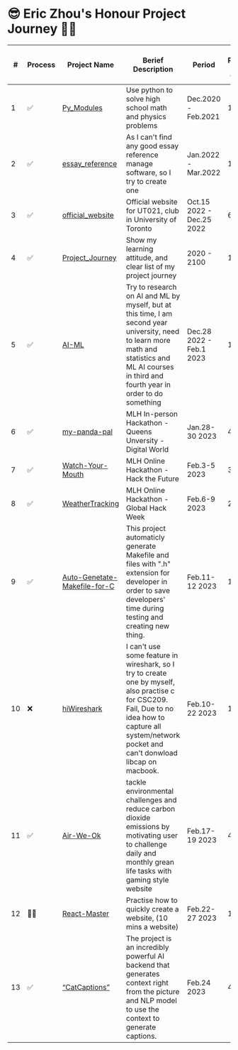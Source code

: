# 😎 Eric Zhou's Honour Project Journey 👨‍💻

| # | Process | Project Name | Berief Description | Period | # of People in Team |
|---|---------|--------------|--------------------|--------|---------------------|
| 1 | ✅ | [Py_Modules](https://github.com/24ERIC/Py_Modules) | Use python to solve high school math and physics problems | Dec.2020 - Feb.2021 | 1 |
| 2 | ✅ | [essay_reference](https://github.com/24ERIC/essay_reference) | As I can't find any good essay reference manage software, so I try to create one | Jan.2022 - Mar.2022 | 1 |
| 3 | ✅ | [official_website](https://github.com/24ERIC/official_website) | Official website for UT021, club in University of Toronto | Oct.15 2022 - Dec.25 2022 | 6 |
| 4 | ✅ | [Project_Journey](https://github.com/24ERIC/Project_Journey) | Show my learning attitude, and clear list of my project journey | 2020 - 2100 | 1 ~ Inf | 
| 5 | ✅ | [AI-ML](https://github.com/24ERIC/AI-ML) | Try to research on AI and ML by myself, but at this time, I am second year university, need to learn more math and statistics and ML AI courses in third and fourth year in order to do something | Dec.28 2022 - Feb.1 2023 | 1 |
| 6 | ✅ | [my-panda-pal](https://github.com/24ERIC/my-panda-pal) | MLH In-person Hackathon - Queens Unversity - Digital World | Jan.28-30 2023 | 4 |
| 7 | ✅ | [Watch-Your-Mouth](https://github.com/24ERIC/Watch-Your-Mouth) | MLH Online Hackathon - Hack the Future | Feb.3-5 2023 | 3 |
| 8 | ✅ | [WeatherTracking](https://github.com/24ERIC/WeatherTracking) | MLH Online Hackathon - Global Hack Week | Feb.6-9 2023 | 2 |
| 9 | ✅ | [Auto-Genetate-Makefile-for-C](https://github.com/24ERIC/Auto-Genetate-Makefile-for-C) | This project automaticly generate Makefile and files with ".h" extension for developer in order to save developers' time during testing and creating new thing. | Feb.11-12 2023 | 1 |
| 10 | ❌ | [hiWireshark](https://github.com/24ERIC/hiWireshark) | I can't use some feature in wireshark, so I try to create one by myself, also practise c for CSC209. Fail, Due to no idea how to capture all system/network pocket and can't donwload libcap on macbook. | Feb.10-22 2023 | 1 |
| 11 | ✅ | [Air-We-Ok](https://github.com/24ERIC/Air-We-Ok) | tackle environmental challenges and reduce carbon dioxide emissions by motivating user to challenge daily and monthly grean life tasks with gaming style website | Feb.17-19 2023 | 4 |
| 12 | 👨‍💻 | [React-Master](https://github.com/24ERIC/React-Master) | Practise how to quickly create a website, (10 mins a website) | Feb.22-27 2023 | 1 |
| 13 | ✅ | [“CatCaptions”](https://github.com/24ERIC/CatCaptions) | The project is an incredibly powerful AI backend that generates context right from the picture and NLP model to use the context to generate captions. | Feb.24 2023 | 4 |